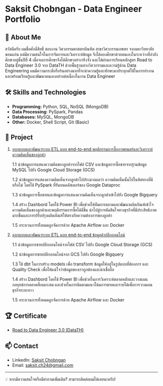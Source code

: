 # Saksit Chobngan - Data Engineer Portfolio

## 👋 About Me
สวัสดีครับ ผมชื่อศักดิ์สิทธิ์ ชอบงาน วิศวกรรมศาสตรบัณฑิต สาขาวิศวกรรมเกษตร จากมหาวิทยาลัยขอนแก่น แต่มีความสนใจในการจัดการและวิเคราะห์ข้อมูล จึงได้ลองศึกษาด้วยตนเองในระหว่างที่กำลังศึกษาอยู่ชั้นปีที่ 4 เมื่อจบการศึกษาจึงได้ศึกษาอย่างจริงจัง และได้ผ่านการเรียนหลักสูตร Road to Data Engineer 3.0 จาก DataTH ด้วยพื้นฐานทางวิศวกรรมและความรู้ด้าน Data Engineering ผมมีความกระตือรือร้นอย่างมากที่จะนำความรู้และทักษะมาประยุกต์ใช้ในการทำงาน และพร้อมเรียนรู้และพัฒนาตนเองอย่างต่อเนื่องในงาน Data Engineer

## 🛠 Skills and Technologies
- **Programming:** Python, SQL, NoSQL (MongoDB)
- **Data Processing:** PySpark, Pandas <!-- - **Streaming:** Apache Kafka -->
- **Databases:** MySQL, MongoDB
- **Other:** Docker, Shell Script, Git (Basic)

## 🚀 Project
1. [ออกแบบและพัฒนาระบบ ETL แบบ end-to-end พฤติกรรมการซื้อภาพยนตร์และวิเคราะห์ความคิดเห็นของลูกค้า](https://github.com/saksit63/movie-project)
   
   1.1 นำข้อมูลการแสดงความคิดของลูกค้าจากไฟล์ CSV และข้อมูลการซื้อขายจากฐานข้อมูล MySQL ไปยัง Google Cloud Storage (GCS)
   
   1.2 นำข้อมูลการแสดงความคิดเห็นจากลูกค้าไปประมวลผลว่า ความคิดเห็นนั้นไปในทิศทางที่ดีหรือไม่ โดยใช้ PySpark ที่รันบนคลัสเตอร์ของ Google Dataproc
   
   1.3 นำข้อมูลการซื้อขายและข้อมูลการแสดงความคิดเห็นจากลูกค้าเข้าไปยัง Google Bigquery
   
   1.4 สร้าง Dashbord โดยใช้ Power BI เพื่อช่วยให้ทีมการตลาดและพัฒนาผลิตภัณฑ์เข้าใจความคิดเห็นของลูกค้าและพฤติกรรมการซื้อได้ดีขึ้น นำไปสู่การตัดสินใจทางธุรกิจที่มีประสิทธิภาพมากขึ้นและการปรับปรุงผลิตภัณฑ์ให้ตรงกับความต้องการของลูกค้า
   
   1.5 กระบวนการทั้งหมดถูกจัดการด้วย Apache Airflow และ Docker

3. [ออกแบบและพัฒนาระบบ ETL แบบ end-to-end ข้อมูลค้าปลีกออนไลน์](https://github.com/saksit63/retail-project)
   
   1.1 นำข้อมูลการขายปลีกออนไลน์จากไฟล์ CSV ไปยัง Google Cloud Storage (GCS)
   
   1.2 นำข้อมูลการขายปลีกออนไลน์จาก GCS ไปยัง Google Bigquery
   
   1.3 ใช้ dbt ในการสร้าง models เพื่อ transform ข้อมูลให้อยู่ในรูปแบบที่ต้องการ และ Quality Check เพื่อให้แน่ใจว่าข้อมูลของเราถูกต้องและน่าเชื่อถือ
   
   1.4 สร้าง Dashbord โดยใช้ Power BI เพื่อช่วยในการวิเคราะห์ตลาดหลักและวางแผนกลยุทธ์การตลาดที่เหมาะสม และช่วยในการติดตามแนวโน้มการขายและรายได้เพื่อการวางแผนธุรกิจระยะยาว
   
   1.5 กระบวนการทั้งหมดถูกจัดการด้วย Apache Airflow และ Docker

<!--## 📝 Abount Programming -->
<!-- ไฟล์ code -->

## 🏆 Certificate
- [Road to Data Engineer 3.0 (DataTH)](https://github.com/saksit63/portfolio/blob/main/Certificate.pdf)

## 📫 Contact
- LinkedIn: [Saksit Chobngan](www.linkedin.com/in/saksit-chobngan)
- Email: saksit.ch24@gmail.com

<!-- ข้อความปิดท้าย -->
---
💡 หากมีความสนใจหรือมีคำถามเพิ่มเติม? สามารถติดต่อผมได้เลยนะครับ!
